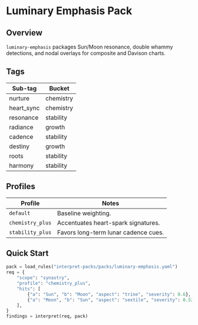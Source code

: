# Luminary Emphasis Pack

## Overview

`luminary-emphasis` packages Sun/Moon resonance, double whammy detections, and
nodal overlays for composite and Davison charts.

## Tags

| Sub-tag | Bucket |
| --- | --- |
| nurture | chemistry |
| heart_sync | chemistry |
| resonance | stability |
| radiance | growth |
| cadence | stability |
| destiny | growth |
| roots | stability |
| harmony | stability |

## Profiles

| Profile | Notes |
| --- | --- |
| `default` | Baseline weighting. |
| `chemistry_plus` | Accentuates heart-spark signatures. |
| `stability_plus` | Favors long-term lunar cadence cues. |

## Quick Start

```python
pack = load_rules("interpret-packs/packs/luminary-emphasis.yaml")
req = {
    "scope": "synastry",
    "profile": "chemistry_plus",
    "hits": [
        {"a": "Sun", "b": "Moon", "aspect": "trine", "severity": 0.6},
        {"a": "Moon", "b": "Sun", "aspect": "sextile", "severity": 0.52},
    ],
}
findings = interpret(req, pack)
```
